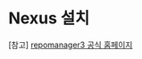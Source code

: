 # Nexus 설치



[참고] [repomanager3 공식 홈페이지](https://help.sonatype.com/repomanager3/download/download-archives---repository-manager-3) 

